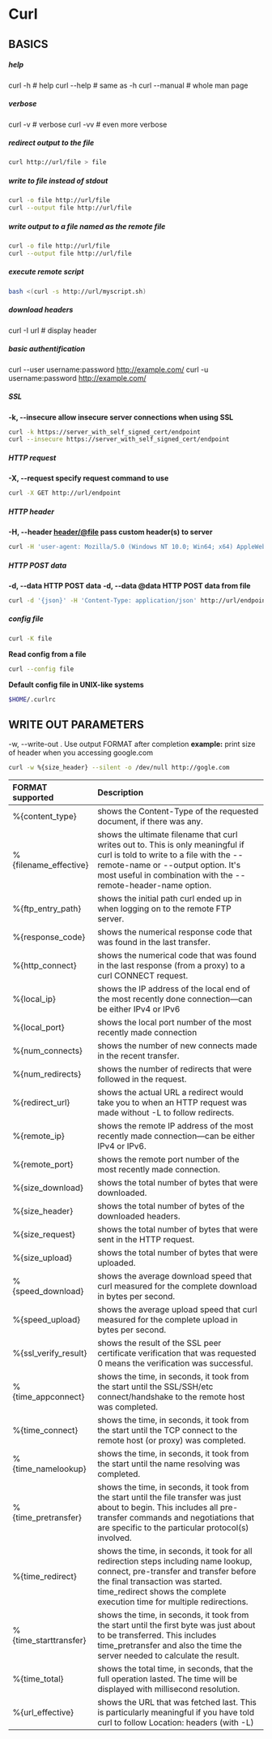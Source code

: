 # Curl

## BASICS

##### help

curl -h                 # help
curl --help             # same as -h
curl --manual           # whole man page

##### verbose

curl -v                 # verbose
curl -vv                # even more verbose

##### redirect output to the file

```sh
curl http://url/file > file
```
##### write to file instead of stdout

```sh
curl -o file http://url/file
curl --output file http://url/file
```
##### write output to a file named as the remote file

```sh
curl -o file http://url/file
curl --output file http://url/file
```

##### execute remote script

```sh
bash <(curl -s http://url/myscript.sh)
```

##### download headers

curl -I url             # display header

##### basic authentification

curl --user username:password http://example.com/
curl -u username:password http://example.com/

##### SSL

__-k, --insecure allow insecure server connections when using SSL__
```sh
curl -k https://server_with_self_signed_cert/endpoint
curl --insecure https://server_with_self_signed_cert/endpoint
```

##### HTTP request
__-X, --request <command> specify request command to use__

```sh
curl -X GET http://url/endpoint
```

##### HTTP header

__-H, --header <header/@file> pass custom header(s) to server__
```sh
curl -H 'user-agent: Mozilla/5.0 (Windows NT 10.0; Win64; x64) AppleWebKit/537.36 (KHTML, like Gecko) Chrome/80.0.3987.163 Safari/537.36' http://url/endpoing
```

##### HTTP POST data

__-d, --data <data>     HTTP POST data__
__-d, --data @data      HTTP POST data from file__
```sh
curl -d '{json}' -H 'Content-Type: application/json' http://url/endpoint
```

##### config file

```sh
curl -K file
```
__Read config from a file__
```sh
curl --config file
```
__Default config file in UNIX-like systems__
```sh
$HOME/.curlrc
```

## WRITE OUT PARAMETERS

-w, --write-out <format>. Use output FORMAT after completion
__example:__ print size of header when you accessing google.com
```sh
curl -w %{size_header} --silent -o /dev/null http://gogle.com
```

| FORMAT supported      | Description                                                                                                                                                                                                                                      |
| :---                  | :---                                                                                                                                                                                                                                                 |
| %{content_type}       | shows the Content-Type of the requested document, if there was any.                                                                                                                                                                                  |
 | %{filename_effective} | shows the ultimate filename that curl writes out to. This is only meaningful if curl is told to write to a file with the --remote-name or --output option. It's most useful in combination with the --remote-header-name option.  |
 | %{ftp_entry_path}     | shows the initial path curl ended up in when logging on to the remote FTP server.                                                                                                                                                                |
 | %{response_code}      | shows the numerical response code that was found in the last transfer.                                                                                                                                                                           |
 | %{http_connect}       | shows the numerical code that was found in the last response (from a proxy) to a curl CONNECT request.                                                                                                                                           |
 | %{local_ip}           | shows the IP address of the local end of the most recently done connection—can be either IPv4 or IPv6                                                                                                                                            |
 | %{local_port}         | shows the local port number of the most recently made connection                                                                                                                                                                                 |
 | %{num_connects}       | shows the number of new connects made in the recent transfer.                                                                                                                                                                                    |
 | %{num_redirects}      | shows the number of redirects that were followed in the request.                                                                                                                                                                                 |
 | %{redirect_url}       | shows the actual URL a redirect would take you to when an HTTP request was made without -L to follow redirects.                                                                                                                                  |
 | %{remote_ip}          | shows the remote IP address of the most recently made connection—can be either IPv4 or IPv6.                                                                                                                                                     |
 | %{remote_port}        | shows the remote port number of the most recently made connection.                                                                                                                                                                               |
 | %{size_download}      | shows the total number of bytes that were downloaded.                                                                                                                                                                                            |
 | %{size_header}        | shows the total number of bytes of the downloaded headers.                                                                                                                                                                                       |
 | %{size_request}       | shows the total number of bytes that were sent in the HTTP request.                                                                                                                                                                              |
 | %{size_upload}        | shows the total number of bytes that were uploaded.                                                                                                                                                                                              |
 | %{speed_download}     | shows the average download speed that curl measured for the complete download in bytes per second.                                                                                                                                               |
 | %{speed_upload}       | shows the average upload speed that curl measured for the complete upload in bytes per second.                                                                                                                                                   |
 | %{ssl_verify_result}  | shows the result of the SSL peer certificate verification that was requested 0 means the verification was successful.                                                                                                                            |
 | %{time_appconnect}    | shows the time, in seconds, it took from the start until the SSL/SSH/etc connect/handshake to the remote host was completed.                                                                                                                     |
 | %{time_connect}       | shows the time, in seconds, it took from the start until the TCP connect to the remote host (or proxy) was completed.                                                                                                                            |
 | %{time_namelookup}    | shows the time, in seconds, it took from the start until the name resolving was completed.                                                                                                                                                       |
 | %{time_pretransfer}   | shows the time, in seconds, it took from the start until the file transfer was just about to begin. This includes all pre-transfer commands and negotiations that are specific to the particular protocol(s) involved.                   |
 | %{time_redirect}      | shows the time, in seconds, it took for all redirection steps including name lookup, connect, pre-transfer and transfer before the final transaction was started. time_redirect shows the complete execution time for multiple redirections. |
 | %{time_starttransfer} | shows the time, in seconds, it took from the start until the first byte was just about to be transferred. This includes time_pretransfer and also the time the server needed to calculate the result.                                        |
 | %{time_total}         | shows the total time, in seconds, that the full operation lasted. The time will be displayed with millisecond resolution.                                                                                                                        |
 | %{url_effective}      | shows the URL that was fetched last. This is particularly meaningful if you have told curl to follow Location: headers (with -L)                                                                                                                 |
